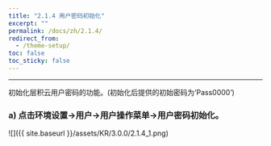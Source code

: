 ```yaml
---
title: "2.1.4 用户密码初始化"
excerpt: ""
permalink: /docs/zh/2.1.4/
redirect_from:
  - /theme-setup/
toc: false
toc_sticky: false
---
```


---
初始化层积云用户密码的功能。(初始化后提供的初始密码为‘Pass0000’)

### a\) 点击环境设置→用户→用户操作菜单→用户密码初始化。
![]({{ site.baseurl }}/assets/KR/3.0.0/2.1.4_1.png)
